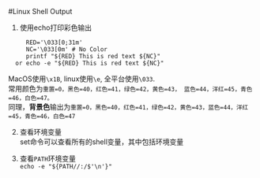 #Linux Shell Output

1. 使用echo打印彩色输出
``` 
     RED='\033[0;31m'
     NC='\033[0m' # No Color
     printf "${RED} This is red text ${NC}" 
  or echo -e "${RED} This is red text ${NC}" 
```
  MacOS使用`\x1B`, linux使用`\e`, 全平台使用`\033`.  
  常用颜色为`重置=0，黑色=40，红色=41，绿色=42，黄色=43，
蓝色=44，洋红=45，青色=46，白色=47。`   
  同理，<b>背景色</b>输出为`重置=0，黑色=40，红色=41，绿色=42，黄色=43，蓝色=44，洋红=45，青色=46，白色=47`

2. 查看环境变量  
  set命令可以查看所有的shell变量，其中包括环境变量
  
3. 查看`PATH`环境变量  
   `echo -e "${PATH//:/$'\n'}"`
